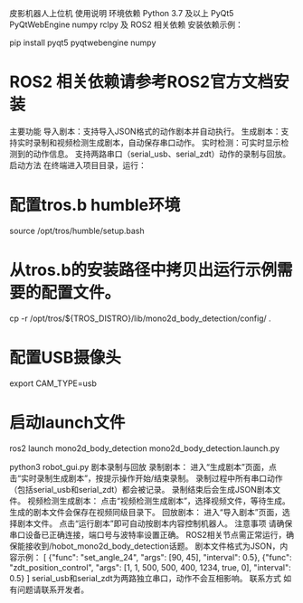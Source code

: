 皮影机器人上位机 使用说明
环境依赖
Python 3.7 及以上
PyQt5
PyQtWebEngine
numpy
rclpy 及 ROS2 相关依赖
安装依赖示例：

pip install pyqt5 pyqtwebengine numpy
# ROS2 相关依赖请参考ROS2官方文档安装
主要功能
导入剧本：支持导入JSON格式的动作剧本并自动执行。
生成剧本：支持实时录制和视频检测生成剧本，自动保存串口动作。
实时检测：可实时显示检测到的动作信息。
支持两路串口（serial_usb、serial_zdt）动作的录制与回放。
启动方法
在终端进入项目目录，运行：

# 配置tros.b humble环境
source /opt/tros/humble/setup.bash

# 从tros.b的安装路径中拷贝出运行示例需要的配置文件。
cp -r /opt/tros/${TROS_DISTRO}/lib/mono2d_body_detection/config/ .

# 配置USB摄像头
export CAM_TYPE=usb

# 启动launch文件
ros2 launch mono2d_body_detection mono2d_body_detection.launch.py

python3 robot_gui.py
剧本录制与回放
录制剧本：
进入“生成剧本”页面，点击“实时录制生成剧本”，按提示操作开始/结束录制。
录制过程中所有串口动作（包括serial_usb和serial_zdt）都会被记录。
录制结束后会生成JSON剧本文件。
视频检测生成剧本：
点击“视频检测生成剧本”，选择视频文件，等待生成。
生成的剧本文件会保存在视频同级目录下。
回放剧本：
进入“导入剧本”页面，选择剧本文件。
点击“运行剧本”即可自动按剧本内容控制机器人。
注意事项
请确保串口设备已正确连接，端口号与波特率设置正确。
ROS2相关节点需正常运行，确保能接收到/hobot_mono2d_body_detection话题。
剧本文件格式为JSON，内容示例：
[
  {"func": "set_angle_24", "args": [90, 45], "interval": 0.5},
  {"func": "zdt_position_control", "args": [1, 1, 500, 500, 400, 1234, true, 0], "interval": 0.5}
]
serial_usb和serial_zdt为两路独立串口，动作不会互相影响。
联系方式
如有问题请联系开发者。
